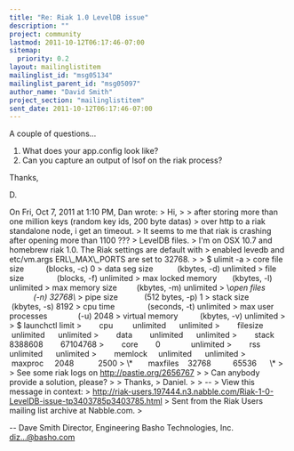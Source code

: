 ```yaml
---
title: "Re: Riak 1.0 LevelDB issue"
description: ""
project: community
lastmod: 2011-10-12T06:17:46-07:00
sitemap:
  priority: 0.2
layout: mailinglistitem
mailinglist_id: "msg05134"
mailinglist_parent_id: "msg05097"
author_name: "David Smith"
project_section: "mailinglistitem"
sent_date: 2011-10-12T06:17:46-07:00
---
```



A couple of questions...

1. What does your app.config look like?
2. Can you capture an output of lsof on the riak process?

Thanks,

D.

On Fri, Oct 7, 2011 at 1:10 PM, Dan  wrote:
&gt; Hi,
&gt;
&gt; after storing more than one million keys (random key ids, 200 byte datas)
&gt; over http to a riak standalone node, i get an timeout.
&gt; It seems to me that riak is crashing after opening more than 1100 ???
&gt; LevelDB files.
&gt; I'm on OSX 10.7 and homebrew riak 1.0. The Riak settings are default with
&gt; enabled levedb and etc/vm.args ERL\\_MAX\\_PORTS are set to 32768.
&gt;
&gt; $ ulimit -a
&gt; core file size          (blocks, -c) 0
&gt; data seg size           (kbytes, -d) unlimited
&gt; file size               (blocks, -f) unlimited
&gt; max locked memory       (kbytes, -l) unlimited
&gt; max memory size         (kbytes, -m) unlimited
&gt; \\*open files                      (-n) 32768\\*
&gt; pipe size            (512 bytes, -p) 1
&gt; stack size              (kbytes, -s) 8192
&gt; cpu time               (seconds, -t) unlimited
&gt; max user processes              (-u) 2048
&gt; virtual memory          (kbytes, -v) unlimited
&gt;
&gt; $ launchctl limit
&gt;        cpu         unlimited      unlimited
&gt;        filesize    unlimited      unlimited
&gt;        data        unlimited      unlimited
&gt;        stack       8388608        67104768
&gt;        core        0              unlimited
&gt;        rss         unlimited      unlimited
&gt;        memlock     unlimited      unlimited
&gt;        maxproc     2048           2500
&gt; \\*       maxfiles    32768          65536      \\*
&gt;
&gt; See some riak logs on http://pastie.org/2656767
&gt;
&gt; Can anybody provide a solution, please?
&gt;
&gt; Thanks,
&gt; Daniel.
&gt;
&gt; --
&gt; View this message in context: 
&gt; http://riak-users.197444.n3.nabble.com/Riak-1-0-LevelDB-issue-tp3403785p3403785.html
&gt; Sent from the Riak Users mailing list archive at Nabble.com.
&gt;


-- 
Dave Smith
Director, Engineering
Basho Technologies, Inc.
diz...@basho.com


